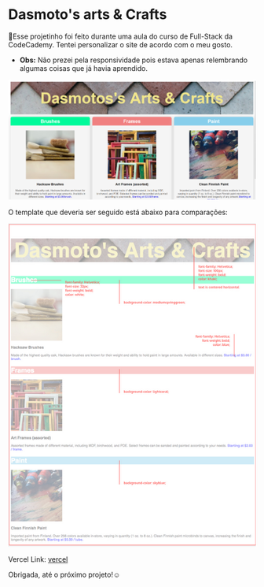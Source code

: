 # Dasmoto's arts & Crafts

👾Esse projetinho foi feito durante uma aula do curso de Full-Stack da CodeCademy. Tentei personalizar o site de acordo com o meu gosto. 

- **Obs:** Não prezei pela responsividade pois estava apenas relembrando algumas coisas que já havia aprendido.

![ preview](./Assets/preview.png)

O template que deveria ser seguido está abaixo para comparações:

![Template](./Assets/template.png)

Vercel Link: [vercel](https://dasmoto-s-arts-crafts.vercel.app/)

Obrigada, até o próximo projeto!☺️
